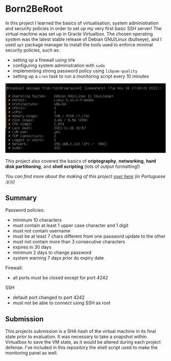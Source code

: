 # Born2BeRoot
In this project I learned the basics of virtualisation, system administration and security policies in order to set up my very first basic SSH server!
The virtual machine was set up in Oracle Virtualbox. The chosen operating system was the latest stable release of Debian GNU/Linux (bullseye), and I used `apt` package manager to install the tools used to enforce minimal security policies, such as:
- setting up a firewall using `UFW`
- configuring system administration with `sudo`
- implementing strong password policy using `libpam-quality`
- setting up a `cron` task to run a monitoring script every 10 minutes

![monitoring panel showing server statistics such as RAM / disk usage, last boot, IP and MAC addresses, operating system version, etc.](monitoring_panel.png "Monitoring Panel broadcast every 10 minutes")

This project also covered the basics of **criptography**, **networking**, **hard disk partitioning**, and **shell scripting** (lots of output formatting!)

_You can find more about the making of this project [over here](https://beryl-allium-579.notion.site/Acelera-Born2BeRoot-99adac7a7bdc4bbf81b4eaf977625d5c) (in Portuguese 🇧🇷)_

## Summary
Password policies:
- minimum 10 characters
- must contain at least 1 upper case character and 1 digit
- must not contain username
- must be at least 7 chars different from one password update to the other
- must not contain more than 3 consecutive characters
- expires in 30 days
- minimum 2 days to change password
- system warning 7 days prior do expiry date

Firewall:
- all ports must be closed except for port 4242 

SSH
- default port changed to port 4242
- must not be able to connect using SSH as root

## Submission 
This projects submission is a SHA hash of the virtual machine in its final state prior to evaluation. It was necessary to take a snapshot within Virtualbox to save the VM state, as it would be altered during each project defense.
I've included in this repository the shell script used to make the monitoring panel as well.
